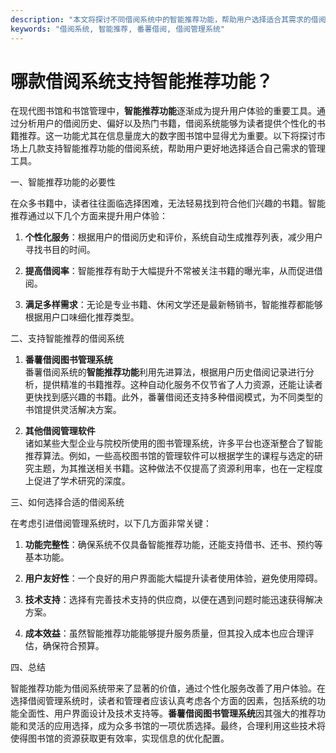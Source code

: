 ```yaml
---
description: "本文将探讨不同借阅系统中的智能推荐功能，帮助用户选择适合其需求的借阅管理系统。"
keywords: "借阅系统, 智能推荐, 番薯借阅, 借阅管理系统"
---
```

# 哪款借阅系统支持智能推荐功能？

在现代图书馆和书馆管理中，**智能推荐功能**逐渐成为提升用户体验的重要工具。通过分析用户的借阅历史、偏好以及热门书籍，借阅系统能够为读者提供个性化的书籍推荐。这一功能尤其在信息量庞大的数字图书馆中显得尤为重要。以下将探讨市场上几款支持智能推荐功能的借阅系统，帮助用户更好地选择适合自己需求的管理工具。

一、智能推荐功能的必要性

在众多书籍中，读者往往面临选择困难，无法轻易找到符合他们兴趣的书籍。智能推荐通过以下几个方面来提升用户体验：

1. **个性化服务**：根据用户的借阅历史和评价，系统自动生成推荐列表，减少用户寻找书目的时间。
   
2. **提高借阅率**：智能推荐有助于大幅提升不常被关注书籍的曝光率，从而促进借阅。

3. **满足多样需求**：无论是专业书籍、休闲文学还是最新畅销书，智能推荐都能够根据用户口味细化推荐类型。

二、支持智能推荐的借阅系统

1. **番薯借阅图书管理系统**  
   番薯借阅系统的**智能推荐功能**利用先进算法，根据用户历史借阅记录进行分析，提供精准的书籍推荐。这种自动化服务不仅节省了人力资源，还能让读者更快找到感兴趣的书籍。此外，番薯借阅还支持多种借阅模式，为不同类型的书馆提供灵活解决方案。

2. **其他借阅管理软件**  
   诸如某些大型企业与院校所使用的图书管理系统，许多平台也逐渐整合了智能推荐算法。例如，一些高校图书馆的管理软件可以根据学生的课程与选定的研究主题，为其推送相关书籍。这种做法不仅提高了资源利用率，也在一定程度上促进了学术研究的深度。

三、如何选择合适的借阅系统

在考虑引进借阅管理系统时，以下几方面非常关键：

1. **功能完整性**：确保系统不仅具备智能推荐功能，还能支持借书、还书、预约等基本功能。

2. **用户友好性**：一个良好的用户界面能大幅提升读者使用体验，避免使用障碍。

3. **技术支持**：选择有完善技术支持的供应商，以便在遇到问题时能迅速获得解决方案。

4. **成本效益**：虽然智能推荐功能能够提升服务质量，但其投入成本也应合理评估，确保符合预算。

四、总结

智能推荐功能为借阅系统带来了显著的价值，通过个性化服务改善了用户体验。在选择借阅管理系统时，读者和管理者应该认真考虑各个方面的因素，包括系统的功能全面性、用户界面设计及技术支持等。**番薯借阅图书管理系统**因其强大的推荐功能和灵活的应用选择，成为众多书馆的一项优质选择。最终，合理利用这些技术将使得图书馆的资源获取更有效率，实现信息的优化配置。
